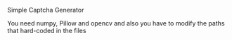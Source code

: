Simple Captcha Generator

You need numpy, Pillow and opencv and also you have to modify the paths that hard-coded in the files
